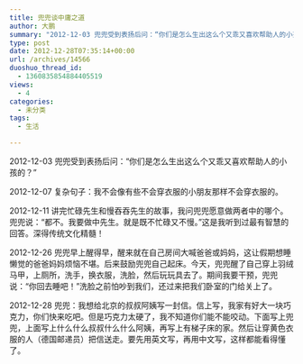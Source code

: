 ```yaml
---
title: 兜兜谈中庸之道
author: 大鹏
summary: "2012-12-03 兜兜受到表扬后问：“你们是怎么生出这么个又乖又喜欢帮助人的小孩的？”"
type: post
date: 2012-12-28T07:35:14+00:00
url: /archives/14566
duoshuo_thread_id:
  - 1360835854884405519
views:
  - 4
categories:
  - 未分类
tags:
  - 生活

---
```

2012-12-03 兜兜受到表扬后问：“你们是怎么生出这么个又乖又喜欢帮助人的小孩的？”

2012-12-07 复杂句子：我不会像有些不会穿衣服的小朋友那样不会穿衣服的。

2012-12-11 讲完忙碌先生和慢吞吞先生的故事，我问兜兜愿意做两者中的哪个。兜兜说：“都不。我要做中先生。就是既不忙碌又不慢。”这是我听到过最有智慧的回答。深得传统文化精髓！

2012-12-26 兜兜早上醒得早，醒来就在自己房间大喊爸爸或妈妈，这让假期想睡懒觉的爸爸妈妈烦恼不堪。后来鼓励兜兜自己起床。今天，兜兜醒了自己穿上羽绒马甲，上厕所，洗手，换衣服，洗脸，然后玩玩具去了。期间我要干预，兜兜说：“你回去睡吧！”洗脸之前怕吵到我们，还过来把我们卧室的门给关上了。

2012-12-28 兜兜：我想给北京的叔叔阿姨写一封信。信上写，我家有好大一块巧克力，你们快来吃吧。但是巧克力太硬了，我不知道你们能不能咬动。下面写上兜兜，上面写上什么什么叔叔什么什么阿姨，再写上有梯子床的家。然后让穿黄色衣服的人（德国邮递员）把信送走。要先用英文写，再用中文写，这样都能看得懂了。
